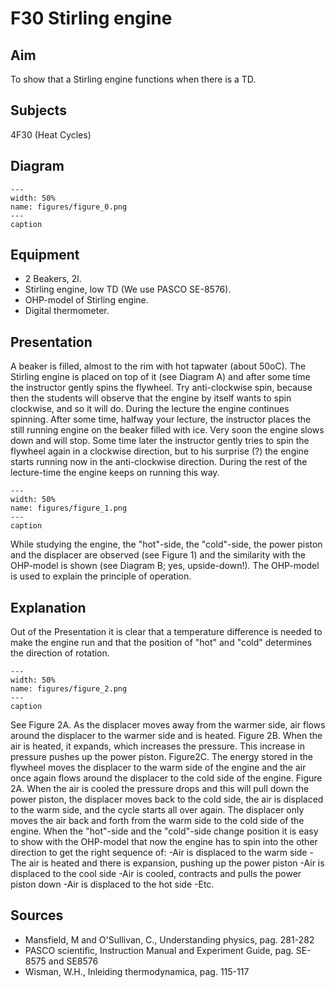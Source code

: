 # F30 Stirling engine 
    
  
## Aim   
 To show that a Stirling engine functions when there is a TD.    
  
## Subjects   
 4F30 (Heat Cycles)   
  
## Diagram   
   
```{figure} figures/figure_0.png  
---  
width: 50%  
name: figures/figure_0.png  
---  
caption  
``` 
      
  
## Equipment   
 
 *  2 Beakers, 2l. 
 *  Stirling engine, low TD (We use PASCO SE-8576). 
 *  OHP-model of Stirling engine. 
 *  Digital thermometer.
     
  
## Presentation   
 A beaker is filled, almost to the rim with hot tapwater (about 50oC). The Stirling engine is placed on top of it (see Diagram A) and after some time the instructor gently spins the flywheel. Try anti-clockwise spin, because then the students will observe that the engine by itself wants to spin clockwise, and so it will do. During the lecture the engine continues spinning. After some time, halfway your lecture, the instructor places the still running engine on the beaker filled with ice. Very soon the engine slows down and will stop. Some time later the instructor gently tries to spin the flywheel again in a clockwise direction, but to his surprise (?) the engine starts running now in the anti-clockwise direction. During the rest of the lecture-time the engine keeps on running this way.     
```{figure} figures/figure_1.png  
---  
width: 50%  
name: figures/figure_1.png  
---  
caption  
``` 
 While studying the engine, the "hot"-side, the "cold"-side, the power piston and the displacer are observed (see Figure 1) and the similarity with the OHP-model is shown (see Diagram B; yes, upside-down!). The OHP-model is used to explain the principle of operation.    
  
## Explanation   
 Out of the Presentation it is clear that a temperature difference is needed to make the engine run and that the position of "hot" and "cold" determines the direction of rotation.     
```{figure} figures/figure_2.png  
---  
width: 50%  
name: figures/figure_2.png  
---  
caption  
``` 
 See Figure 2A. As the displacer moves away from the warmer side, air flows around the displacer to the warmer side and is heated. Figure 2B. When the air is heated, it expands, which increases the pressure. This increase in pressure pushes up the power piston. Figure2C. The energy stored in the flywheel moves the displacer to the warm side of the engine and the air once again flows around the displacer to the cold side of the engine. Figure 2A. When the air is cooled the pressure drops and this will pull down the power piston, the displacer moves back to the cold side, the air is displaced to the warm side, and the cycle starts all over again. The displacer only moves the air back and forth from the warm side to the cold side of the engine. When the "hot"-side and the "cold"-side change position it is easy to show with the OHP-model that now the engine has to spin into the other direction to get the right sequence of: -Air is displaced to the warm side -The air is heated and there is expansion, pushing up the power piston -Air is displaced to the cool side -Air is cooled, contracts and pulls the power piston down -Air is displaced to the hot side -Etc.    
  
## Sources   
 
 *  Mansfield, M and O'Sullivan, C., Understanding physics, pag. 281-282 
 *  PASCO scientific, Instruction Manual and Experiment Guide, pag. SE-8575 and SE8576 
 *  Wisman, W.H., Inleiding thermodynamica, pag. 115-117
  